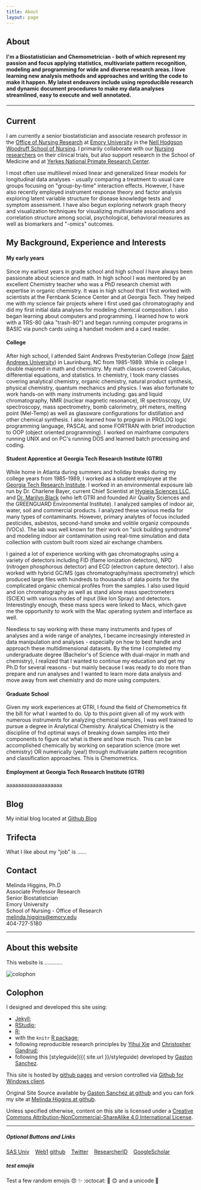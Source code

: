```yaml
---
title: About
layout: page
---
```


## About 

#### I'm a Biostatistician and Chemometrician - both of which represent my passion and focus applying statistics, multivariate pattern recognition, modeling and programming for wide and diverse research areas. I love learning new analysis methods and approaches and writing the code to make it happen. My latest endeavors include using reproducible research and dynamic document procedures to make my data analyses streamlined, easy to execute and well annotated. 

<hr class="margin" />

## Current

I am currently a senior biostatistician and associate research professor in the [Office of Nursing Research](http://www.nursing.emory.edu/faculty-and-research/onr/index.html) at [Emory University](http://www.emory.edu/) in the [Nell Hodgson Woodruff School of Nursing](http://www.nursing.emory.edu/). I primarily collaborate with our [Nursing researchers](http://www.nursing.emory.edu/faculty-and-research/index.html) on their clinical trials, but also support research in the School of Medicine and at [Yerkes National Primate Research Center](http://www.yerkes.emory.edu/). 

I most often use multilevel mixed linear and generalized linear models for longitudinal data analyses - usually comparing a treatment to usual care groups focusing on "group-by-time" interaction effects. However, I have also recently employed instrument response theory and factor analysis exploring latent variable structure for disease knowledge tests and symptom assessment. I have also begun exploring network graph theory and visualization techniques for visualizing multivariate associations and correlation structure among social, psychological, behavioral measures as well as biomarkers and "-omics" outcomes.

## My Background, Experience and Interests

#### My early years

Since my earliest years in grade school and high school I have always been passionate about science and math. In high school I was mentored by an excellent Chemistry teacher who was a PhD research chemist with expertise in organic chemistry. It was in high school that I first worked with scientists at the Fernbank Science Center and at Georgia Tech. They helped me with my science fair projects where I first used gas chromatography and did my first initial data analyses for modeling chemical composition. I also began learning about computers and programming. I learned how to work with a TRS-80 (aka "trash-80") and began running computer programs in BASIC via punch cards using a handset modem and a card reader.

#### College

After high school, I attended Saint Andrews Presbyterian College (now [Saint Andrews University](http://www.sa.edu/)) in Laurinburg, NC from 1985-1989. While in college I double majored in math and chemistry. My math classes covered Calculus, differential equations, and statistics. In chemistry, I took many classes covering analytical chemistry, organic chemistry, natural product synthesis, physical chemistry, quantum mechanics and physics. I was also fortunate to work hands-on with many instruments including: gas and liquid chromatography, NMR (nuclear magnetic resonance), IR spectroscopy, UV spectroscopy, mass spectrometry, bomb calorimetry, pH meters, melting point (Mel-Temp) as well as glassware configurations for distillation and other chemical synthesis. I also learned how to program in PROLOG logic programming language, PASCAL and some FORTRAN with brief introduction to OOP (object oriented programming). I worked on mainframe computers running UNIX and on PC's running DOS and learned batch processing and coding.

#### Student Apprentice at Georgia Tech Research Institute (GTRI)

While home in Atlanta during summers and holiday breaks during my college years from 1985-1989, I worked as a student employee at the [Georgia Tech Research Institute](http://gtri.gatech.edu/). I worked in an environmental exposure lab run by Dr. Charlene Bayer, current Chief Scientist at [Hygieia Sciences LLC](http://hygieiasciences.com/), and [Dr. Marilyn Black](http://www.tuff.org/marilyn-s-black) (who left GTRI and founded Air Quality Sciences and the GREENGUARD Environmental Institute). I analyzed samples of indoor air, water, soil and commercial products. I analyzed these various media for many types of contaminants. However, primary analytes of focus included pesticides, asbestos, second-hand smoke and volitile organiz compounds (VOCs). The lab was well known for their work on "sick building syndrome" and modeling indoor air contamination using real-time simulation and data collection with custom built room sized air exchange chambers. 

I gained a lot of experience working with gas chromatographs using a variety of detectors including FID (flame ionization detectors), NPD (nitrogen phosphorous detector) and ECD (electron capture detector). I also worked with hybrid GC/MS (gas chromatography/mass spectrometry) which produced large files with hundreds to thousands of data points for the complicated organic chemical profiles from the samples. I also used liquid and ion chromatography as well as stand alone mass spectrometers (SCIEX) with various modes of input (like Ion Spray) and detectors. Interestingly enough, these mass specs were linked to Macs, which gave me the opportunity to work with the Mac operating system and interface as well.

Needless to say working with these many instruments and types of analyses and a wide range of analytes, I became increasingly interested in data manipulation and analyses - especially on how to best handle and approach these multidimensional datasets. By the time I completed my undergraduate degree (Bachelor's of Science with dual-major in math and chemistry), I realized that I wanted to continue my education and get my Ph.D for several reasons - but mainly because I was ready to do more than prepare and run analyses and I wanted to learn more data analysis and move away from wet chemistry and do more using computers. 

#### Graduate School

Given my work experiences at GTRI, I found the field of Chemometrics fit the bill for what I wanted to do. Up to this point given all of my work with numerous instruments for analyzing chemical samples, I was well trained to pursue a degree in Analytical Chemistry. Analytical Chemistry is the discipline of fnd optimal ways of breaking down samples into their components to figure out what is there and how much. This can be accomplished chemically by working on separation science (more wet chemistry) OR numerically (yea!) through multivariate pattern recognition and classification approaches. This is Chemometrics.



#### Employment at Georgia Tech Research Institute (GTRI)

aaaaaaaaaaaaaaaaaaa


## Blog

My initial blog located at <a href="http://melindahiggins2000.github.io/blog/"> Github Blog </a>

## Trifecta

What I like about my "job" is ......

## Contact

  Melinda Higgins, Ph.D  
  Associate Professor Research  
  Senior Biostatistician  
  Emory University  
  School of Nursing - Office of Research  
  <a href="mailto:melinda.higgins@emory.edu">melinda.higgins@emory.edu</a>  
  404-727-5180  

<hr class="margin" />

## About this website

This website is ............

<p>
<img class="centered" src="https://melindahiggins2000.github.io/web2//images/website/trees.jpg" alt="colophon"/> 
</p>

## Colophon

I designed and developed this site using: 

* [Jekyll](https://github.com/mojombo/jekyll); 
* [RStudio](http://www.rstudio.com);
* [R](http://cran.r-project.org/); 
* with the `knitr` [R package](http://cran.r-project.org/web/packages/knitr/index.html);
* following reproducible research principles by [Yihui Xie](http://yihui.name/) and [Christopher Gandrud](http://christophergandrud.github.io/RepResR-RStudio/);
* following this [styleguide]({{ site.url }}/styleguide) developed by [Gaston Sanchez](http://gastonsanchez.com/). 
 
This site is hosted by [github pages](https://pages.github.com) and version controlled via [Github for Windows client](https://windows.github.com/). 

Original Site Source available by [Gaston Sanchez at github](https://github.com/gastonstat/gastonstat.github.io) and you can fork my site at [Melinda Higgins at github](https://github.com/melindahiggins2000/web2). 

Unless specified otherwise, content on this site is licensed under a 
[Creative Commons Attribution-NonCommercial-ShareAlike 4.0 International License](http://creativecommons.org/licenses/by-nc-sa/4.0/).

<hr class="margin" />

##### Optional Buttons and Links

<a class="graytealbutton" href="https://melindahiggins2000.github.io/sasuniv2/" target="_blank">SAS Univ</a>
&nbsp;&nbsp;
<a class="graytealbutton" href="https://melindahiggins2000.github.io/" target="_blank">Web1</a>
<a class="graytealbutton" href="https://github.com/melindahiggins2000" target="_blank">github</a>
&nbsp;&nbsp;
<a class="graytealbutton" href="https://twitter.com/mhiggins2000/" target="_blank">Twitter</a>
&nbsp;&nbsp;
<a class="graytealbutton" href="http://www.researcherid.com/rid/B-6459-2013" target="_blank">ResearcherID</a>
&nbsp;&nbsp;
<a class="graytealbutton" href="https://scholar.google.com/citations?user=-4aU-VkAAAAJ&hl=en" target="_blank">GoogleScholar</a>
&nbsp;&nbsp;

<span id='badgeCont184498' style='width:26px'><script src='http://labs.researcherid.com/mashlets?el=badgeCont184498&mashlet=badge&showTitle=false&className=a&rid=B-6459-2013&size=small'></script></span>

##### test emojis 

Test a few random emojis :heart_eyes: :sparkles: :octocat: :large_blue_circle: :blush: and a unicode &#x1F305;
